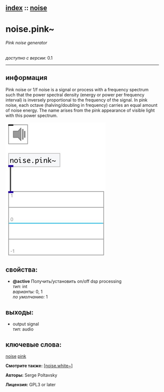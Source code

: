 [index](index.html) :: [noise](category_noise.html)
---

# noise.pink~

###### Pink noise generator

*доступно с версии:* 0.1

---


## информация
Pink noise or 1/f noise is a signal or process with a frequency spectrum such that the power spectral density (energy or power per frequency interval) is inversely proportional to the frequency of the signal. In pink noise, each octave (halving/doubling in frequency) carries an equal amount of noise energy. The name arises from the pink appearance of visible light with this power spectrum.


[![example](../examples/img/noise.pink~.jpg)](../examples/pd/noise.pink~.pd)







## свойства:

* **@active** 
Получить/установить on/off dsp processing<br>
_тип:_ int<br>
_варианты:_ 0, 1<br>
_по умолчанию:_ 1<br>





## выходы:

* output signal<br>
_тип:_ audio



## ключевые слова:

[noise](keywords/noise.html)
[pink](keywords/pink.html)



**Смотрите также:**
[\[noise.white~\]](noise.white~.html)




**Авторы:** Serge Poltavsky




**Лицензия:** GPL3 or later





